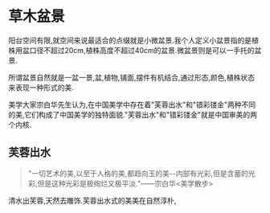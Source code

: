 # 草木盆景

阳台空间有限,就空间来说最适合的点缀就是小微盆景.我个人定义小盆景指的是植株用盆口径不超过20cm,植株高度不超过40cm的盆景.微盆景则是可以一手托的盆景.

所谓盆景自然就是一盆一景,盆,植物,铺面,摆件有机结合,通过形态,颜色,植株状态来表现一种形式的美.

美学大家宗白华先生认为,在中国美学中存在着"芙蓉出水"和"错彩镂金"两种不同的美,它们构成了中国美学的独特面貌."芙蓉出水"和"错彩镂金"就是中国审美的两个内核.

## 芙蓉出水

> "一切艺术的美,以至于人格的美,都趋向玉的美--内部有光彩,但是含蓄的光彩,但是这种光彩是极绚烂又极平淡."——宗白华<美学散步>

清水出芙蓉,天然去雕饰.芙蓉出水式的美美在自然淳朴,